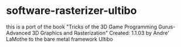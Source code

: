 # software-rasterizer-ultibo 
this is a port of the book
"Tricks of the 3D Game Programming Gurus-Advanced 3D Graphics and Rasterization"
Created: 1.1.03 by Andre' LaMothe
to the bare metal framework Ultibo
